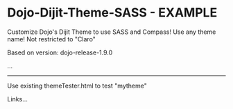 Dojo-Dijit-Theme-SASS - EXAMPLE 
===============================

Customize Dojo's Dijit Theme to use SASS and Compass!
Use any theme name! Not restricted to "Claro"

Based on version: dojo-release-1.9.0

...


------------------------------
Use existing themeTester.html to test "mytheme"

Links...